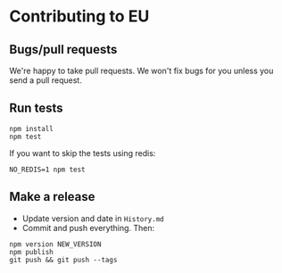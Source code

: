 # Contributing to EU

## Bugs/pull requests

We're happy to take pull requests.
We won't fix bugs for you unless you send a pull request.

## Run tests

    npm install
    npm test

If you want to skip the tests using redis:

    NO_REDIS=1 npm test

## Make a release

* Update version and date in `History.md`
* Commit and push everything. Then:

```
npm version NEW_VERSION
npm publish
git push && git push --tags
```
